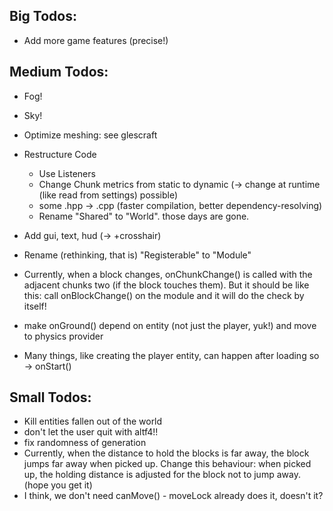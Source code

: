 ## Big Todos:
 * Add more game features (precise!)

## Medium Todos:
 * Fog!
 * Sky!
 * Optimize meshing: see glescraft
 * Restructure Code
   - Use Listeners
   - Change Chunk metrics from static to dynamic (-> change at runtime (like read from settings) possible)
   - some .hpp -> .cpp (faster compilation, better dependency-resolving)
   - Rename "Shared" to "World". those days are gone.
 * Add gui, text, hud (-> +crosshair)
 * Rename (rethinking, that is) "Registerable" to "Module"

 * Currently, when a block changes, onChunkChange() is called with the adjacent chunks two (if the block touches them).
   But it should be like this: call onBlockChange() on the module and it will do the check by itself!
 * make onGround() depend on entity (not just the player, yuk!) and move to physics provider
 * Many things, like creating the player entity, can happen after loading so -> onStart()

## Small Todos:
 * Kill entities fallen out of the world
 * don't let the user quit with altf4!!
 * fix randomness of generation
 * Currently, when the distance to hold the blocks is far away, the block jumps far away when picked up.
   Change this behaviour: when picked up, the holding distance is adjusted for the block not to jump away. (hope you get it)
 * I think, we don't need canMove() - moveLock already does it, doesn't it?
